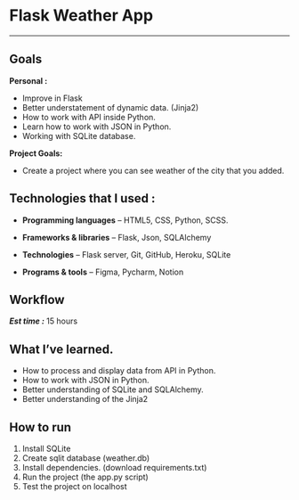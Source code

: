 # Flask Weather App
<hr>

## Goals

**Personal :**
- Improve in Flask
- Better understatement of dynamic data. (Jinja2)
- How to work with API inside Python. 
- Learn how to work with JSON in Python.
- Working with SQLite database.

**Project Goals:**


- Create a project where you can see weather of the city that you added. 



## Technologies that I used : 

- **Programming languages** –  HTML5, CSS, Python, SCSS.
- **Frameworks & libraries** – Flask, Json, SQLAlchemy

- **Technologies** – Flask server, Git, GitHub, Heroku, SQLite

- **Programs & tools** – Figma,  Pycharm, Notion


## Workflow

***Est time :*** 15 hours

## What I’ve learned.

- How to process and display data from API in Python. 
- How to work with JSON in Python.
- Better understanding of SQLite and SQLAlchemy.
- Better understanding of the Jinja2

## How to run

1. Install SQLite 
2. Create sqlit database (weather.db)
3. Install dependencies. (download requirements.txt)
4. Run the project (the app.py script)
5. Test the project on localhost


